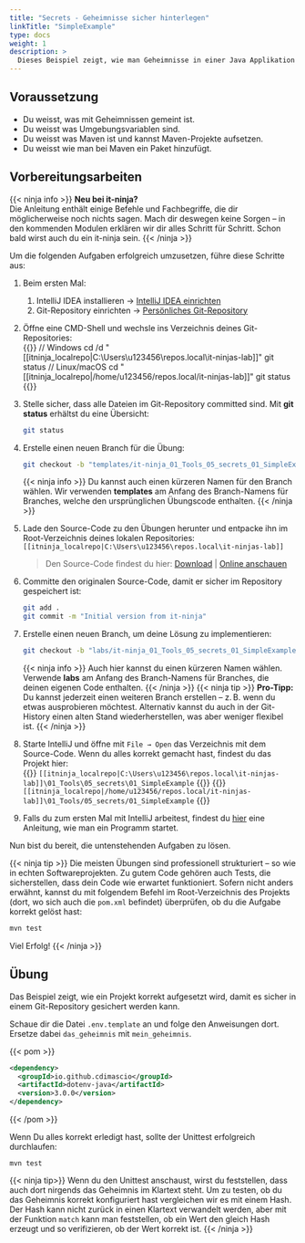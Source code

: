 ```yaml
---
title: "Secrets - Geheimnisse sicher hinterlegen"
linkTitle: "SimpleExample"
type: docs
weight: 1
description: >
  Dieses Beispiel zeigt, wie man Geheimnisse in einer Java Applikation sicher hinterlegen kann.
---
```


<!--suppress CheckEmptyScriptTag -->

## Voraussetzung

- Du weisst, was mit Geheimnissen gemeint ist.
- Du weisst was Umgebungsvariablen sind.
- Du weisst was Maven ist und kannst Maven-Projekte aufsetzen.
- Du weisst wie man bei Maven ein Paket hinzufügt.

## Vorbereitungsarbeiten

{{< ninja info >}}
**Neu bei it-ninja?**  
Die Anleitung enthält einige Befehle und Fachbegriffe, die dir möglicherweise noch nichts sagen. Mach dir deswegen keine Sorgen – in den kommenden Modulen erklären wir dir alles Schritt für Schritt. Schon bald wirst auch du ein it-ninja sein.
{{< /ninja >}}

Um die folgenden Aufgaben erfolgreich umzusetzen, führe diese Schritte aus:

1. Beim ersten Mal:

   1. IntelliJ IDEA installieren → [IntelliJ IDEA einrichten](/docs/02_java/02_intellij-einrichten/)
   2. Git-Repository einrichten → [Persönliches Git-Repository](/docs/01_tools/02_personal-bitbucket/)

2. Öffne eine CMD-Shell und wechsle ins Verzeichnis deines Git-Repositories:  
   {{<codeblock os="windows" lang="bash">}}
   // Windows
   cd /d "[[itninja_localrepo|C:\Users\u123456\repos.local\it-ninjas-lab]]"
   git status
   // Linux/macOS
   cd "[[itninja_localrepo|/home/u123456/repos.local/it-ninjas-lab]]"
   git status
   {{</codeblock>}}

3. Stelle sicher, dass alle Dateien im Git-Repository committed sind. Mit **git status** erhältst du eine Übersicht:

   ```bash
   git status
   ```

4. Erstelle einen neuen Branch für die Übung:

   ```bash
   git checkout -b "templates/it-ninja_01_Tools_05_secrets_01_SimpleExample"
   ```

   {{< ninja info >}}
   Du kannst auch einen kürzeren Namen für den Branch wählen. Wir verwenden **templates** am Anfang des Branch-Namens für Branches, welche den ursprünglichen Übungscode enthalten.
   {{< /ninja >}}

5. Lade den Source-Code zu den Übungen herunter und entpacke ihn im Root-Verzeichnis deines lokalen Repositories:  
   `[[itninja_localrepo|C:\Users\u123456\repos.local\it-ninjas-lab]]`

   > Den Source-Code findest du hier: [Download](./it-ninja_01_Tools_05_secrets_01_SimpleExample.zip) | [Online anschauen](./source/)

6. Committe den originalen Source-Code, damit er sicher im Repository gespeichert ist:

   ```bash
   git add .
   git commit -m "Initial version from it-ninja"
   ```

7. Erstelle einen neuen Branch, um deine Lösung zu implementieren:

   ```bash
   git checkout -b "labs/it-ninja_01_Tools_05_secrets_01_SimpleExample"
   ```

   {{< ninja info >}}
   Auch hier kannst du einen kürzeren Namen wählen. Verwende **labs** am Anfang des Branch-Namens für Branches, die deinen eigenen Code enthalten.
   {{< /ninja >}}
   {{< ninja tip >}}
   **Pro-Tipp:**  
   Du kannst jederzeit einen weiteren Branch erstellen – z. B. wenn du etwas ausprobieren möchtest. Alternativ kannst du auch in der Git-History einen alten Stand wiederherstellen, was aber weniger flexibel ist.
   {{< /ninja >}}

8. Starte IntelliJ und öffne mit `File → Open` das Verzeichnis mit dem Source-Code. Wenn du alles korrekt gemacht hast, findest du das Projekt hier:  
   {{<windows>}}
   `[[itninja_localrepo|C:\Users\u123456\repos.local\it-ninjas-lab]]\01_Tools\05_secrets\01_SimpleExample`
   {{</windows>}}
   {{<linux>}}
   `[[itninja_localrepo|/home/u123456/repos.local/it-ninjas-lab]]\01_Tools/05_secrets/01_SimpleExample`
   {{</linux>}}

9. Falls du zum ersten Mal mit IntelliJ arbeitest, findest du [hier](/docs/99_tools/ide/intellij/03_run-and-debug) eine Anleitung, wie man ein Programm startet.

Nun bist du bereit, die untenstehenden Aufgaben zu lösen.

{{< ninja tip >}}
Die meisten Übungen sind professionell strukturiert – so wie in echten Softwareprojekten. Zu gutem Code gehören auch
Tests, die sicherstellen, dass dein Code wie erwartet funktioniert. Sofern nicht anders erwähnt, kannst du mit folgendem
Befehl im Root-Verzeichnis des Projekts (dort, wo sich auch die `pom.xml` befindet) überprüfen, ob du die Aufgabe
korrekt gelöst hast:

```bash
mvn test
```

Viel Erfolg!
{{< /ninja >}}

## Übung

Das Beispiel zeigt, wie ein Projekt korrekt aufgesetzt wird, damit es sicher in einem Git-Repository gesichert werden
kann.

Schaue dir die Datei `.env.template` an und folge den Anweisungen dort. Ersetze dabei `das_geheimnis` mit
`mein_geheimnis`.

{{< pom >}}
```xml
<dependency>
  <groupId>io.github.cdimascio</groupId>
  <artifactId>dotenv-java</artifactId>
  <version>3.0.0</version>
</dependency>
```
{{< /pom >}}

Wenn Du alles korrekt erledigt hast, sollte der Unittest erfolgreich durchlaufen:

```
mvn test
```

{{< ninja tip>}}
Wenn du den Unittest anschaust, wirst du feststellen, dass auch dort nirgends das Geheimnis im Klartext steht. Um zu
testen, ob du das Geheimnis korrekt konfiguriert hast vergleichen wir es mit einem Hash. Der Hash kann nicht zurück in
einen Klartext verwandelt werden, aber mit der Funktion `match` kann man feststellen, ob ein Wert den gleich Hash
erzeugt und so verifizieren, ob der Wert korrekt ist.
{{< /ninja >}}
